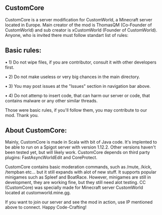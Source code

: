 ## CustomCore

CustomCore is a server modification for CustomWorld, a Minecraft server located in Europe. Main creator of the mod is ThomasQM (Co-Founder of CustomWorld) and sub creator is xCustomWorld (Founder of CustomWorld). Anyone, who is invited there must follow standart list of rules:

## Basic rules:

• 1) Do not wipe files, if you are contributor, consult it with other developers first.

• 2) Do not make useless or very big chances in the main directory.

• 3) You may post issues at the "Issues" section in navigation bar above.

• 4) Do not attemp to insert code, that can harm our server or code, that contains malware or any other similar threads.
 
Those were basic rules, if you'll follow them, you may contribute to our mod. Thank you.

## About CustomCore:

Mainly, CustomCore is made in Scala with bit of Java code. It's implented to be able to run on a Spigot server with version 1.12.2. Other versions haven't been tested yet, but will likely work. CustomCore depends on third party plugins: FastAsyncWorldEdit and CoreProtect. 

CustomCore contains basic moderation commands, such as /mute, /kick, /tempban etc... but it still expands with alot of new stuff. It supports popular minigames such as Spleef and BoatRace. However, minigames are still in development, they are working fine, but they still need alot testing. CC (CustomCore) was specially made for Minecraft server CustomWorld located at customworld.mine.gg.

If you want to join our server and see the mod in action, use IP mentioned above to connect. Happy Code-Crafting!
